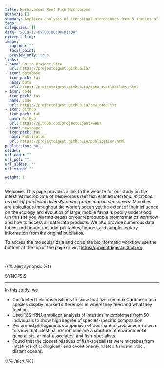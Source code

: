 ```yaml
---
title: Herbivorous Reef Fish Microbiome
authors: []
summary: Amplicon analysis of itenstinal microbiomes from 5 species of Florida herbivorous reef fish.
tags:
categories: []
date: "2019-12-05T00:00:00+01:00"
external_link:
image:
  caption: ""
  focal_point:
  preview_only: true
links:
- name: Go to Project Site
  url: https://projectdigest.github.io/
- icon: database
  icon_pack: fas
  name: Data
  url: https://projectdigest.github.io/data_availability.html
- icon: code
  icon_pack: fas
  name: Code
  url: https://projectdigest.github.io/raw_code.txt
- icon: github
  icon_pack: fab
  name: GitHub
  url: https://github.com/projectdigest/web/
- icon: newspaper
  icon_pack: fas
  name: Publication
  url: https://projectdigest.github.io/publication.html
publication: null
slides:
url_code: ""
url_pdf: ""
url_slides: ""
url_video: ""

weight: 1
---
```


Welcome. This page provides a link to the website for our study on the intestinal microbiome of herbivorous reef fish entitled <em>Intestinal microbes: as axis of functional diversity among large marine consumers</em>. Microbes are ubiquitous throughout the world’s ocean yet the extent of  their influence on the ecology and evolution of large, mobile fauna is poorly understood. On this site you will find details on our reproducible bioinformatics workflow and how to access all data/data products. We also provide numerous data tables and figures including all tables, figures, and supplementary information from the original publiation.

To access the molecular data and complete bioinformatic workflow use the buttons at the top of the page or visit https://projectdigest.github.io/.

<br/>

{{% alert synopsis %}}

SYNOPSIS
<hr>
In this study, we

- Conducted field observations to show that five common Caribbean fish species display marked differences in where they feed and what they feed on.
- Used 16S rRNA amplicon analysis of intestinal microbiomes from 50 individuals to show high degree of species-specific composition.
- Performed phylogenetic comparison of  dominant microbiome members to show that intestinal microbiome are a smixture of  environmental generalists, animal-associates, and fish-specialists.
- Found that the closest relatives of fish-specialists were microbes from intestines of ecologically and evolutionarily related fishes in other, distant oceans.

{{% /alert %}}
